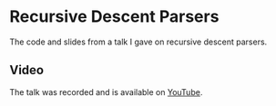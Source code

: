 # Recursive Descent Parsers

The code and slides from a talk I gave on recursive descent parsers.

## Video

The talk was recorded and is available on [YouTube].

[YouTube]: https://www.youtube.com/watch?v=_F-eh66zw90
